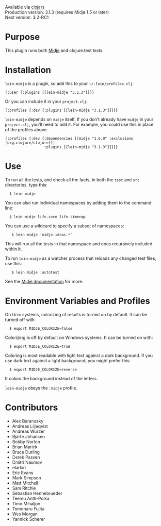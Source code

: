 Available via [clojars](http://clojars.org/search?q=lein-midje)    
Production version: 3.1.3 (requires Midje 1.5 or later)    
Next version: 3.2-RC1     

Purpose
==========

This plugin runs both
[Midje](https://github.com/marick/Midje) and clojure.test
tests. 


Installation
==========

`lein-midje` is a plugin, so add this to your
`~/.lein/profiles.clj`:

    {:user {:plugins [[lein-midje "3.1.3"]]}}

Or you can include it in your `project.clj`:

    {:profiles {:dev {:plugins [[lein-midje "3.1.3"]]}}}

`lein-midje` depends on `midje` itself. If you don't already have `midje` in your `project.clj`, you'll need to add it.
For example, you could use this in place of the profiles above:

    {:profiles {:dev {:dependencies [[midje "1.6.0" :exclusions [org.clojure/clojure]]]
                      :plugins [[lein-midje "3.1.3"]]}}}


Use
==========

To run all the tests, and check all the facts, in both the
`test` and `src` directories, type this:

      $ lein midje 

You can also run individual namespaces by adding them to the
command line:

      $ lein midje life.core life.timecop

You can use a wildcard to specify a subset of namespaces:

       $ lein midje 'midje.ideas.*'

This will run all the tests in that namespace and ones
recursively included within it.

To run `lein-midje` as a watcher process that reloads any
changed test files, use this:

       $ lein midje :autotest

See the [Midje
documentation](https://github.com/marick/Midje/wiki/Lein-midje)
for more.

Environment Variables and Profiles
==============

On Unix systems, colorizing of results is turned on by default. It can be
turned off with

      $ export MIDJE_COLORIZE=false

Colorizing is off by default on Windows systems. It can be
turned on with:

      $ export MIDJE_COLORIZE=true

Coloring is most readable with light text against a dark
background. If you use dark text against a light background,
you might prefer this:

      $ export MIDJE_COLORIZE=reverse

It colors the background instead of the letters.

`lein-midje` obeys the `:midje` profile.

Contributors
==========

* Alex Baranosky
* Andreas Liljeqvist
* Andreas Wurzer
* Bjarte Johansen
* Bobby Norton
* Brian Marick
* Bruce Durling
* Derek Passen
* Dmitri Naumov
* elarkin
* Eric Evans
* Mark Simpson
* Matt Mitchell
* Sam Ritchie
* Sebastian Hennebrueder
* Teemu Antti-Poika
* Timo Mihaljov
* Tomoharu Fujita
* Wes Morgan
* Yannick Scherer
